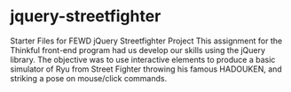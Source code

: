 jquery-streetfighter
====================

Starter Files for FEWD jQuery Streetfighter Project
This assignment for the Thinkful front-end program had us develop our skills using the jQuery library.
The objective was to use interactive elements to produce a basic simulator of Ryu from Street Fighter throwing 
his famous HADOUKEN, and striking a pose on mouse/click commands.
